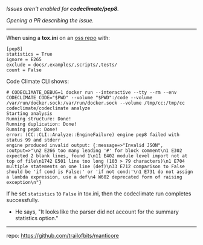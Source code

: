 _Issues aren't enabled for **codeclimate/pep8**._ 

_Opening a PR describing the issue._

----

When using a **tox.ini** on an [oss repo](https://github.com/trailofbits/manticore) with:

```
[pep8] 
statistics = True 
ignore = E265 
exclude = docs/,examples/,scripts/,tests/ 
count = False
```

Code Climate CLI shows:
```
# CODECLIMATE_DEBUG=1 docker run --interactive --tty --rm --env CODECLIMATE_CODE="$PWD" --volume "$PWD":/code --volume /var/run/docker.sock:/var/run/docker.sock --volume /tmp/cc:/tmp/cc codeclimate/codeclimate analyze 
Starting analysis 
Running structure: Done! 
Running duplication: Done! 
Running pep8: Done! 
error: (CC::CLI::Analyze::EngineFailure) engine pep8 failed with status 99 and stderr 
engine produced invalid output: {:message=>"Invalid JSON", :output=>"\n2 E266 too many leading '#' for block comment\n1 E302 expected 2 blank lines, found 1\n11 E402 module level import not at top of file\n1742 E501 line too long (103 > 79 characters)\n1 E704 multiple statements on one line (def)\n33 E712 comparison to False should be 'if cond is False:' or 'if not cond:'\n1 E731 do not assign a lambda expression, use a def\n4 W602 deprecated form of raising exception\n"}
```


If he set `statistics` to `False` in tox.ini, then the codeclimate run completes successfully. 

- He says, "It looks like the parser did not account for the summary statistics option."

---

repo: https://github.com/trailofbits/manticore
